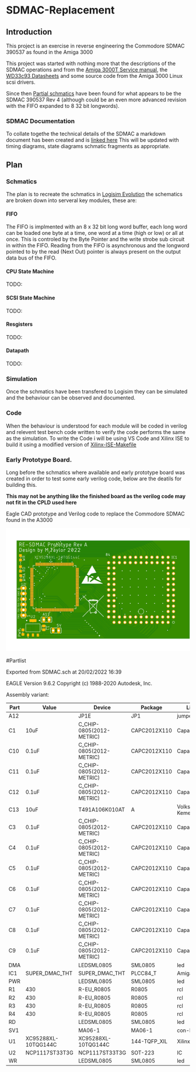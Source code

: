 # SDMAC-Replacement
## Introduction

This project is an exercise in reverse engineering the Commodore SDMAC 390537 as found in the Amiga 3000

This project was started with nothing more that the descriptions of the SDMAC operations and from the [Amiga 3000T Service manual](Docs/Commodore/Commodore_A3000T_Service_Manual.pdf), the [WD33c93 Datasheets](Docs/WD33C93/WD33C93B_WesternDigital.pdf) and some source code from the Amiga 3000 Linux scsi drivers.

Since then [Partial schmatics](Docs/Commodore/SDMAC%20Partial%20Schmatics/sdmac01.pdf) have been found for what appears to be the SDMAC 390537 Rev 4 (although could be an even more advanced revision with the FIFO expanded to 8 32  bit longwords).

### SDMAC Documentation

To collate togethe the technical details of the SDMAC a markdown document has been created and is [linked here](Docs/SDMAC.md)
This will be updated with timing diagrams, state diagrams schmatic fragments as appropriate.
## Plan
### Schmatics
The plan is to recreate the schmatics in [Logisim Evolution](https://github.com/logisim-evolution/logisim-evolution) the schematics are broken down into serveral key modules, these are:

#### FIFO

The FIFO is implmented with an 8 x 32 bit long word buffer, each long word can be loaded one byte at a time, one word at a time (high or low) or all at once. This is controled by the Byte Pointer and the write strobe sub circuit in within the FIFO. Reading from the FIFO is asynchronous and the longword pointed to by the read (Next Out) pointer is always present on the output data bus of the FIFO.

#### CPU State Machine
TODO:
#### SCSI State Machine
TODO:
#### Resgisters
TODO:
#### Datapath
TODO:

### Simulation
Once the schmatics have been transfered to Logisim they can be simulated and the behaviour can be observed and documented.

### Code
When the behaviour is understood for each module will be coded in verilog and relevent test bench code written to verify the code performs the same as the simulation. To write the Code i will be using VS Code and Xilinx ISE to build it using a modified version of [Xilinx-ISE-Makefile](https://github.com/mbtaylor1982/Xilinx-ISE-Makefile)

### Early Prototype Board.

Long before the schmatics where available and early prototype board was created in order to test some early verilog code, below are the deatils for building this.  

**This may not be anything like the finished board as the verilog code may not fit in the CPLD used here**

Eagle CAD prototype and Verilog code to replace the Commodore SDMAC found in the A3000

![SDMAC](/assets/SDMAC_lmqs0c2ja.png)

#Partlist

Exported from SDMAC.sch at 20/02/2022 16:39

EAGLE Version 9.6.2 Copyright (c) 1988-2020 Autodesk, Inc.

Assembly variant: 

| Part | Value               | Device                   | Package      | Library       | Sheet |
| ---- | ------------------- | ------------------------ | ------------ | ------------- | ----- |
| A12  |                     | JP1E                     | JP1          | jumper        | 3     |
| C1   | 10uF                | C_CHIP-0805(2012-METRIC) | CAPC2012X110 | Capacitor     | 3     |
| C10  | 0.1uF               | C_CHIP-0805(2012-METRIC) | CAPC2012X110 | Capacitor     | 3     |
| C11  | 0.1uF               | C_CHIP-0805(2012-METRIC) | CAPC2012X110 | Capacitor     | 3     |
| C12  | 0.1uF               | C_CHIP-0805(2012-METRIC) | CAPC2012X110 | Capacitor     | 3     |
| C13  | 10uF                | T491A106K010AT           | A            | Volks73-Kemet | 3     |
| C3   | 0.1uF               | C_CHIP-0805(2012-METRIC) | CAPC2012X110 | Capacitor     | 3     |
| C4   | 0.1uF               | C_CHIP-0805(2012-METRIC) | CAPC2012X110 | Capacitor     | 3     |
| C5   | 0.1uF               | C_CHIP-0805(2012-METRIC) | CAPC2012X110 | Capacitor     | 3     |
| C6   | 0.1uF               | C_CHIP-0805(2012-METRIC) | CAPC2012X110 | Capacitor     | 3     |
| C7   | 0.1uF               | C_CHIP-0805(2012-METRIC) | CAPC2012X110 | Capacitor     | 3     |
| C8   | 0.1uF               | C_CHIP-0805(2012-METRIC) | CAPC2012X110 | Capacitor     | 3     |
| C9   | 0.1uF               | C_CHIP-0805(2012-METRIC) | CAPC2012X110 | Capacitor     | 3     |
| DMA  |                     | LEDSML0805               | SML0805      | led           | 3     |
| IC1  | SUPER_DMAC_THT      | SUPER_DMAC_THT           | PLCC84_T     | Amiga         | 2     |
| PWR  |                     | LEDSML0805               | SML0805      | led           | 3     |
| R1   | 430                 | R-EU_R0805               | R0805        | rcl           | 3     |
| R2   | 430                 | R-EU_R0805               | R0805        | rcl           | 3     |
| R3   | 430                 | R-EU_R0805               | R0805        | rcl           | 3     |
| R4   | 430                 | R-EU_R0805               | R0805        | rcl           | 3     |
| RD   |                     | LEDSML0805               | SML0805      | led           | 3     |
| SV1  |                     | MA06-1                   | MA06-1       | con-lstb      | 1     |
| U1   | XC95288XL-10TQG144C | XC95288XL-10TQG144C      | 144-TQFP_XIL | XilinxXC95288 | 1     |
| U2   | NCP1117ST33T3G      | NCP1117ST33T3G           | SOT-223      | IC            | 3     |
| WR   |                     | LEDSML0805               | SML0805      | led           | 3     |
